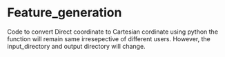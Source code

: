 # Feature_generation
Code to convert Direct coordinate to Cartesian cordinate using python
the function will remain same irresepective of different users. However, the input_directory and output directory will change.
